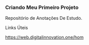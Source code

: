 ### Criando Meu Primeiro Projeto

Repositório de Anotações De Estudo.

Links Úteis 

https://web.digitalinnovation.one/hom
